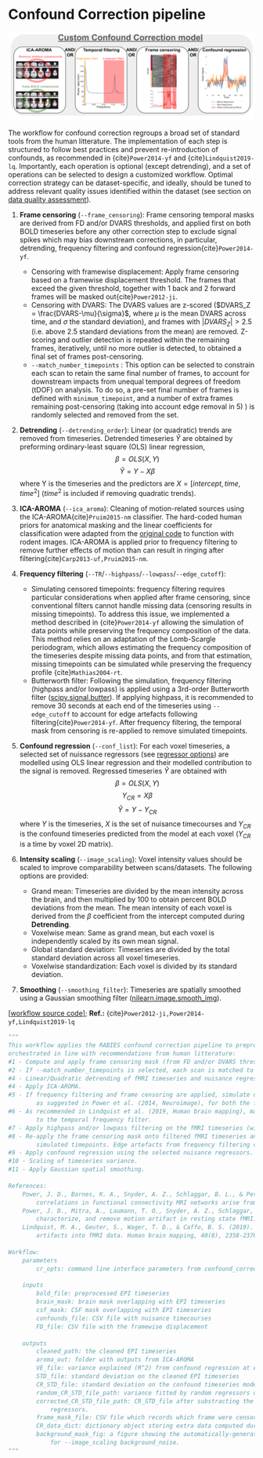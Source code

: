 # Confound Correction pipeline

![Processing Schema](pics/confound_correction.png)

The workflow for confound correction regroups a broad set of standard tools from the human litterature. The implementation of each step is structured to follow best practices and prevent re-introduction of confounds, as recommended in {cite}`Power2014-yf` and {cite}`Lindquist2019-lq`. Importantly, each operation is optional (except detrending), and a set of operations can be selected to design a customized workflow. Optimal correction strategy can be dataset-specific, and ideally, should be tuned to address relevant quality issues identified within the dataset (see section on [data quality assessment](analysis_QC_target)).

1. **Frame censoring** (`--frame_censoring`): Frame censoring temporal masks are derived from FD and/or DVARS thresholds, and applied first on both BOLD timeseries before any other correction step to exclude signal spikes which may bias downstream corrections, in particular, detrending, frequency filtering and confound regression{cite}`Power2014-yf`. 
    * Censoring with framewise displacement: Apply frame censoring based on a framewise displacement threshold. The frames that exceed the given threshold, together with 1 back and 2 forward frames will be masked out{cite}`Power2012-ji`.
    * Censoring with DVARS: The DVARS values are z-scored ($DVARS_Z = \frac{DVARS-\mu}{\sigma}$, where $\mu$ is the mean DVARS across time, and $\sigma$ the standard deviation), and frames with $|DVARS_Z|>2.5$ (i.e. above 2.5 standard deviations from the mean) are removed. Z-scoring and outlier detection is repeated within the remaining frames, iteratively, until no more outlier is detected, to obtained a final set of frames post-censoring.
    * `--match_number_timepoints` : This option can be selected to constrain each scan to retain the same final number of frames, to account for downstream impacts from unequal temporal degrees of freedom (tDOF) on analysis. To do so, a pre-set final number of frames is defined with `minimum_timepoint`, and a number of extra frames remaining post-censoring (taking into account edge removal in 5) ) is randomly selected and removed from the set.

2. **Detrending** (`--detrending_order`): Linear (or quadratic) trends are removed from timeseries. Detrended timeseries $\hat{Y}$ are obtained by preforming ordinary-least square (OLS) linear regression, 
$$ 
\beta = OLS(X,Y) 
$$
$$ 
\hat{Y} = Y - X\beta 
$$
where Y is the timeseries and the predictors are $X = [intercept, time, time^2]$ ($time^2$ is included if removing quadratic trends).

3. **ICA-AROMA** (`--ica_aroma`): Cleaning of motion-related sources using the ICA-AROMA{cite}`Pruim2015-nm` classifier. The hard-coded human priors for anatomical masking and the linear coefficients for classification were adapted from the [original code](https://github.com/maartenmennes/ICA-AROMA) to function with rodent images. ICA-AROMA is applied prior to frequency filtering to remove further effects of motion than can result in ringing after filtering{cite}`Carp2013-uf,Pruim2015-nm`. 

4. **Frequency filtering** (`--TR`/`--highpass`/`--lowpass`/`--edge_cutoff`):
    * Simulating censored timepoints: frequency filtering requires particular considerations when applied after frame censoring, since conventional filters cannot handle missing data (censoring results in missing timepoints). To address this issue, we implemented a method described in {cite}`Power2014-yf` allowing the simulation of data points while preserving the frequency composition of the data. This method relies on an adaptation of the Lomb-Scargle periodogram, which allows estimating the frequency composition of the timeseries despite missing data points, and from that estimation, missing timepoints can be simulated while preserving the frequency profile {cite}`Mathias2004-rt`.
    * Butterworth filter: Following the simulation, frequency filtering (highpass and/or lowpass) is applied using a 3rd-order Butterworth filter ([scipy.signal.butter](https://docs.scipy.org/doc/scipy/reference/generated/scipy.signal.butter.html)). If applying highpass, it is recommended to remove 30 seconds at each end of the timeseries using `--edge_cutoff` to account for edge artefacts following filtering{cite}`Power2014-yf`. After frequency filtering, the temporal mask from censoring is re-applied to remove simulated timepoints.

5. **Confound regression** (`--conf_list`): For each voxel timeseries, a selected set of nuissance regressors (see [regressor options](regressor_target)) are modelled using OLS linear regression and their modelled contribution to the signal is removed. Regressed timeseries $\hat{Y}$ are obtained with 
$$\beta = OLS(X,Y)$$
$$ Y_{CR} = X\beta $$ 
$$ \hat{Y} = Y - Y_{CR} $$ 
where $Y$ is the timeseries, $X$ is the set of nuisance timecourses and $Y_{CR}$ is the confound timeseries predicted from the model at each voxel ($Y_{CR}$ is a time by voxel 2D matrix).

6. **Intensity scaling** (`--image_scaling`): Voxel intensity values should be scaled to improve comparability between scans/datasets. The following options are provided:
    * Grand mean: Timeseries are divided by the mean intensity across the brain, and then multiplied by 100 to obtain percent BOLD deviations from the mean. The mean intensity of each voxel is derived from the $\beta$ coefficient from the intercept computed during **Detrending**.
    * Voxelwise mean: Same as grand mean, but each voxel is independently scaled by its own mean signal.
    * Global standard deviation: Timeseries are divided by the total standard deviation across all voxel timeseries.
    * Voxelwise standardization: Each voxel is divided by its standard deviation.

7. **Smoothing** (`--smoothing_filter`): Timeseries are spatially smoothed using a Gaussian smoothing filter ([nilearn.image.smooth_img](https://nilearn.github.io/dev/modules/generated/nilearn.image.smooth_img.html)). 


[[workflow source code](https://github.com/CoBrALab/RABIES/blob/master/rabies/confound_correction_pkg/confound_correction.py)]; **Ref.:** {cite}`Power2012-ji,Power2014-yf,Lindquist2019-lq`
```python
"""
This workflow applies the RABIES confound correction pipeline to preprocessed EPI timeseries. The correction steps are 
orchestrated in line with recommendations from human litterature:   
#1 - Compute and apply frame censoring mask (from FD and/or DVARS thresholds)
#2 - If --match_number_timepoints is selected, each scan is matched to the defined minimum_timepoint number of frames.
#4 - Linear/Quadratic detrending of fMRI timeseries and nuisance regressors
#4 - Apply ICA-AROMA.
#5 - If frequency filtering and frame censoring are applied, simulate data in censored timepoints using the Lomb-Scargle periodogram, 
        as suggested in Power et al. (2014, Neuroimage), for both the fMRI timeseries and nuisance regressors prior to filtering.
#6 - As recommended in Lindquist et al. (2019, Human brain mapping), make the nuisance regressors orthogonal
        to the temporal frequency filter.
#7 - Apply highpass and/or lowpass filtering on the fMRI timeseries (with simulated timepoints).
#8 - Re-apply the frame censoring mask onto filtered fMRI timeseries and nuisance regressors, taking out the
        simulated timepoints. Edge artefacts from frequency filtering can also be removed as recommended in Power et al. (2014, Neuroimage).
#9 - Apply confound regression using the selected nuisance regressors.
#10 - Scaling of timeseries variance.
#11 - Apply Gaussian spatial smoothing.

References:
    Power, J. D., Barnes, K. A., Snyder, A. Z., Schlaggar, B. L., & Petersen, S. E. (2012). Spurious but systematic 
        correlations in functional connectivity MRI networks arise from subject motion. Neuroimage, 59(3), 2142-2154.
    Power, J. D., Mitra, A., Laumann, T. O., Snyder, A. Z., Schlaggar, B. L., & Petersen, S. E. (2014). Methods to detect, 
        characterize, and remove motion artifact in resting state fMRI. Neuroimage, 84, 320-341.
    Lindquist, M. A., Geuter, S., Wager, T. D., & Caffo, B. S. (2019). Modular preprocessing pipelines can reintroduce 
        artifacts into fMRI data. Human brain mapping, 40(8), 2358-2376.

Workflow:
    parameters
        cr_opts: command line interface parameters from confound_correction

    inputs
        bold_file: preprocessed EPI timeseries
        brain_mask: brain mask overlapping with EPI timeseries
        csf_mask: CSF mask overlapping with EPI timeseries
        confounds_file: CSV file with nuisance timecourses
        FD_file: CSV file with the framewise displacement

    outputs
        cleaned_path: the cleaned EPI timeseries
        aroma_out: folder with outputs from ICA-AROMA
        VE_file: variance explained (R^2) from confound regression at each voxel
        STD_file: standard deviation on the cleaned EPI timeseries
        CR_STD_file: standard deviation on the confound timeseries modelled during confound regression
        random_CR_STD_file_path: variance fitted by random regressors during confound regression
        corrected_CR_STD_file_path: CR_STD_file after substracting the variance fitted by random
            regressors.
        frame_mask_file: CSV file which records which frame were censored
        CR_data_dict: dictionary object storing extra data computed during confound correction
        background_mask_fig: a figure showing the automatically-generated mask of the image background 
            for --image_scaling background_noise.
"""
```
